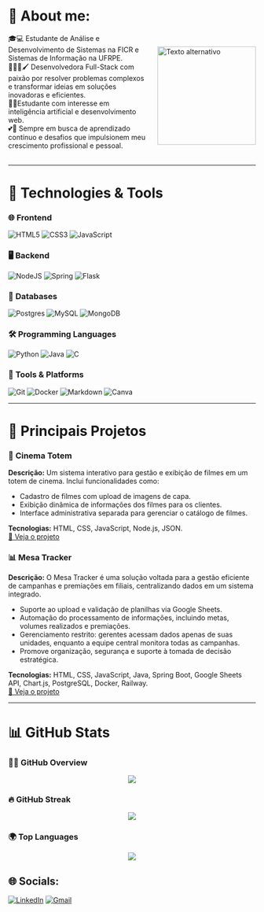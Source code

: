 # 💫 About me:
<div style="display: flex; align-items: center;">
  <div>
    🎓💻 Estudante de Análise e Desenvolvimento de Sistemas na FICR e Sistemas de Informação na UFRPE.<br>
    👩🏾‍💻🖌️ Desenvolvedora Full-Stack com paixão por resolver problemas complexos e transformar ideias em soluções inovadoras e eficientes.<br>
    🤖📙Estudante com interesse em inteligência artificial e desenvolvimento web.<br>
    💕🔎 Sempre em busca de aprendizado contínuo e desafios que impulsionem meu crescimento profissional e pessoal.<br><br>
  </div>
  <img src="https://user-images.githubusercontent.com/97471199/230774187-e482399b-492c-4c17-a831-0314bf90526e.png" alt="Texto alternativo" style="width: 200px; height: auto; margin-left: 20px;">
</div>

---
 
# 🚀 Technologies & Tools  

### 🌐 **Frontend**  
![HTML5](https://img.shields.io/badge/html5-%23E34F26.svg?style=for-the-badge&logo=html5&logoColor=white)   ![CSS3](https://img.shields.io/badge/css3-%231572B6.svg?style=for-the-badge&logo=css3&logoColor=white)  ![JavaScript](https://img.shields.io/badge/javascript-%23323330.svg?style=for-the-badge&logo=javascript&logoColor=%23F7DF1E)  

### 🖥️ **Backend**  
![NodeJS](https://img.shields.io/badge/node.js-6DA55F?style=for-the-badge&logo=node.js&logoColor=white)  ![Spring](https://img.shields.io/badge/spring-%236DB33F.svg?style=for-the-badge&logo=spring&logoColor=white)  ![Flask](https://img.shields.io/badge/flask-%23000.svg?style=for-the-badge&logo=flask&logoColor=white)  

### 💾 **Databases**  
![Postgres](https://img.shields.io/badge/postgres-%23316192.svg?style=for-the-badge&logo=postgresql&logoColor=white)  ![MySQL](https://img.shields.io/badge/mysql-4479A1.svg?style=for-the-badge&logo=mysql&logoColor=white)  ![MongoDB](https://img.shields.io/badge/MongoDB-%234ea94b.svg?style=for-the-badge&logo=mongodb&logoColor=white)  

### 🛠️ **Programming Languages**  
![Python](https://img.shields.io/badge/python-3670A0?style=for-the-badge&logo=python&logoColor=ffdd54)  ![Java](https://img.shields.io/badge/java-%23ED8B00.svg?style=for-the-badge&logo=openjdk&logoColor=white)  ![C](https://img.shields.io/badge/c-%2300599C.svg?style=for-the-badge&logo=c&logoColor=white)  

### 🔧 **Tools & Platforms**  
![Git](https://img.shields.io/badge/git-%23F05033.svg?style=for-the-badge&logo=git&logoColor=white)  ![Docker](https://img.shields.io/badge/docker-%230db7ed.svg?style=for-the-badge&logo=docker&logoColor=white)  ![Markdown](https://img.shields.io/badge/markdown-%23000000.svg?style=for-the-badge&logo=markdown&logoColor=white)  ![Canva](https://img.shields.io/badge/Canva-%2300C4CC.svg?style=for-the-badge&logo=Canva&logoColor=white)  

---

# 📌 Principais Projetos  

### 🎥 **Cinema Totem**  
**Descrição:** Um sistema interativo para gestão e exibição de filmes em um totem de cinema. Inclui funcionalidades como:  
- Cadastro de filmes com upload de imagens de capa.  
- Exibição dinâmica de informações dos filmes para os clientes.  
- Interface administrativa separada para gerenciar o catálogo de filmes.  

**Tecnologias:** HTML, CSS, JavaScript, Node.js, JSON.  
[🔗 Veja o projeto]()  

### 📊 **Mesa Tracker**  
**Descrição:** O Mesa Tracker é uma solução voltada para a gestão eficiente de campanhas e premiações em filiais, centralizando dados em um sistema integrado.  
  - Suporte ao upload e validação de planilhas via Google Sheets.  
  - Automação do processamento de informações, incluindo metas, volumes realizados e premiações.  
  - Gerenciamento restrito: gerentes acessam dados apenas de suas unidades, enquanto a equipe central monitora todas as campanhas.  
  - Promove organização, segurança e suporte à tomada de decisão estratégica.

**Tecnologias:** HTML, CSS, JavaScript, Java, Spring Boot, Google Sheets API, Chart.js, PostgreSQL, Docker, Railway.  
[🔗 Veja o projeto](https://github.com/Milena-Alb/Grow-2024-Mesa) 

---

# 📊 GitHub Stats  

### 🧑‍💻 **GitHub Overview**  
<div align="center">
  <img src="https://github-readme-stats.vercel.app/api?username=Milena-Alb&theme=dark&hide_border=true&include_all_commits=true&count_private=true" />
</div>  

### 🔥 **GitHub Streak**  
<div align="center">
  <img src="https://github-readme-streak-stats.herokuapp.com/?user=Milena-Alb&theme=dark&hide_border=true" />
</div>  

### 🌍 **Top Languages**  
<div align="center">
  <img src="https://github-readme-stats.vercel.app/api/top-langs/?username=Milena-Alb&theme=dark&hide_border=true&include_all_commits=true&count_private=true&layout=compact" />
</div>  


## 🌐 Socials:  
[![LinkedIn](https://img.shields.io/badge/LinkedIn-%230077B5.svg?logo=linkedin&logoColor=white)](https://www.linkedin.com/in/milena-albuquerque-a73183289)  [![Gmail](https://img.shields.io/badge/Gmail-%23D44638.svg?logo=gmail&logoColor=white)](mailto:milenaleticia.15sa@gmail.com)  



